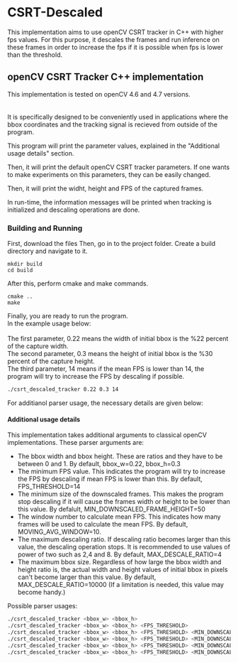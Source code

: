 # CSRT-Descaled
This implementation aims to use openCV CSRT tracker in C++ with higher fps values. For this purpose, it descales the frames and run inference on these frames in order to increase the fps if it is possible when fps is lower than the threshold.

## openCV CSRT Tracker C++ implementation

This implementation is tested on openCV 4.6 and 4.7 versions.\
\
\
It is specifically designed to be conveniently used in applications where the bbox coordinates and the tracking signal is recieved from outside of the program.

This program will print the parameter values, explained in the "Additional usage details" section.

Then, it will print the default openCV CSRT tracker parameters. If one wants to make experiments on this parameters, they can be easily changed.

Then, it will print the widht, height and FPS of the captured frames.

In run-time, the information messages will be printed when tracking is initialized and descaling operations are done.




### Building and Running
First, download the files
Then, go in to the project folder. Create a build directory and navigate to it.
```
mkdir build
cd build
```
After this, perform cmake and make commands.
```
cmake ..
make
```
Finally, you are ready to run the program.\
In the example usage below:\
\
The first parameter, 0.22 means the width of initial bbox is the %22 percent of the capture width.\
The second parameter, 0.3 means the height of initial bbox is the %30 percent of the capture height.\
The third parameter, 14 means if the mean FPS is lower than 14, the program will try to increase the FPS by descaling if possible.
```sh
./csrt_descaled_tracker 0.22 0.3 14
```
For additianol parser usage, the necessary details are given below: 

#### Additional usage details

This implementation takes additional arguments to classical openCV implementations. These parser arguments are:
+ The bbox width and bbox height. These are ratios and they have to be between 0 and 1. By default, bbox_w=0.22, bbox_h=0.3
+ The minimum FPS value. This indicates the program will try to increase the FPS by descaling if mean FPS is lower than this. By default, FPS_THRESHOLD=14
+ The minimum size of the downscaled frames. This makes the program stop descaling if it will cause the frames width or height to be lower than this value. By defalult, MIN_DOWNSCALED_FRAME_HEIGHT=50
+ The window number to calculate mean FPS. This indicates how many frames will be used to calculate the mean FPS. By default, MOVING_AVG_WINDOW=10.
+ The maximum descaling ratio. If descaling ratio becomes larger than this value, the descaling operation stops. It is recommended to use values of power of two such as 2,4 and 8. By default, MAX_DESCALE_RATIO=4
+ The maximum bbox size. Regardless of how large the bbox width and height ratio is, the actual width and height values of initial bbox in pixels can't become larger than this value. By default, MAX_DESCALE_RATIO=10000 (If a limitation is needed, this value may become handy.)

Possible parser usages:
```sh
./csrt_descaled_tracker <bbox_w> <bbox_h>
./csrt_descaled_tracker <bbox_w> <bbox_h> <FPS_THRESHOLD>
./csrt_descaled_tracker <bbox_w> <bbox_h> <FPS_THRESHOLD> <MIN_DOWNSCALED_FRAME_SIZE>
./csrt_descaled_tracker <bbox_w> <bbox_h> <FPS_THRESHOLD> <MIN_DOWNSCALED_FRAME_SIZE> <WINDOW_COUNT>
./csrt_descaled_tracker <bbox_w> <bbox_h> <FPS_THRESHOLD> <MIN_DOWNSCALED_FRAME_SIZE> <WINDOW_COUNT> <MAX_DESCALE_RATIO>
./csrt_descaled_tracker <bbox_w> <bbox_h> <FPS_THRESHOLD> <MIN_DOWNSCALED_FRAME_SIZE> <WINDOW_COUNT> <MAX_DESCALE_RATIO> <BBOX_MAX_SIZE>
```
